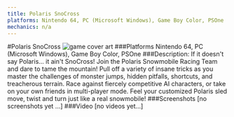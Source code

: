 ```yaml
---
title: Polaris SnoCross
platforms: Nintendo 64, PC (Microsoft Windows), Game Boy Color, PSOne
mechanics: n/a
---
```

#Polaris SnoCross
![game cover art](//images.igdb.com/igdb/image/upload/t_cover_big/tj17kdfpyzmkz5rlg7r3.jpg "Logo Title Text 1")
###Platforms
Nintendo 64, PC (Microsoft Windows), Game Boy Color, PSOne
###Description:
If it doesn't say Polaris... it ain't SnoCross! Join the Polaris Snowmobile Racing Team and dare to tame the mountain! Pull off a variety of insane tricks as you master the challenges of monster jumps, hidden pitfalls, shortcuts, and treacherous terrain. Race against fiercely competitive AI characters, or take on your own friends in multi-player mode. Feel your customized Polaris sled move, twist and turn just like a real snowmobile!
###Screenshots
[no screenshots yet ...]
###Video
[no videos yet...]
